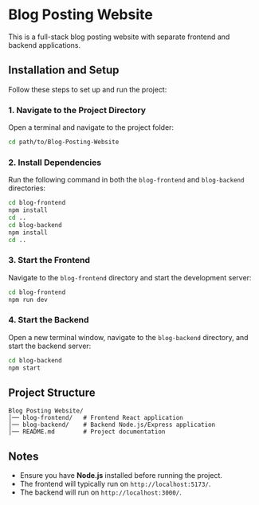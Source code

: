 # Blog Posting Website

This is a full-stack blog posting website with separate frontend and backend applications.

## Installation and Setup

Follow these steps to set up and run the project:

### 1. Navigate to the Project Directory
Open a terminal and navigate to the project folder:

```sh
cd path/to/Blog-Posting-Website
```

### 2. Install Dependencies
Run the following command in both the `blog-frontend` and `blog-backend` directories:

```sh
cd blog-frontend
npm install
cd ..
cd blog-backend
npm install
cd ..
```

### 3. Start the Frontend
Navigate to the `blog-frontend` directory and start the development server:

```sh
cd blog-frontend
npm run dev
```

### 4. Start the Backend
Open a new terminal window, navigate to the `blog-backend` directory, and start the backend server:

```sh
cd blog-backend
npm start
```

## Project Structure
```
Blog Posting Website/
│── blog-frontend/   # Frontend React application
│── blog-backend/    # Backend Node.js/Express application
│── README.md        # Project documentation
```

## Notes
- Ensure you have **Node.js** installed before running the project.
- The frontend will typically run on `http://localhost:5173/`.
- The backend will run on `http://localhost:3000/`.

